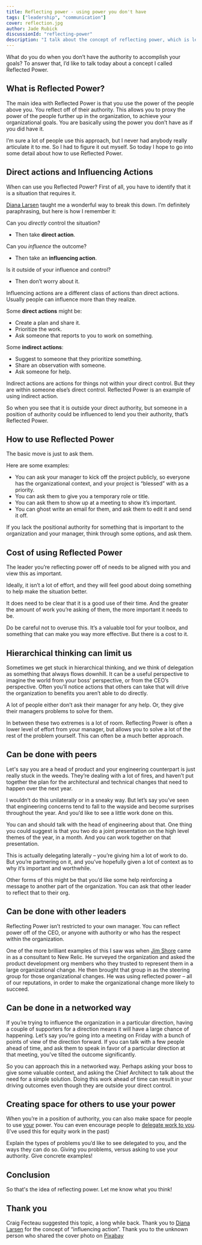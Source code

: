 ```yaml
---
title: Reflecting power - using power you don't have
tags: ["leadership", "communication"]
cover: reflection.jpg
author: Jade Rubick
discussionId: "reflecting-power"
description: "I talk about the concept of reflecting power, which is leveraging other people's power and authority."
---
```


What do you do when you don’t have the authority to accomplish your goals? To answer that, I’d like to talk today about a concept I called Reflected Power.

<re-img src="reflection.jpg"></re-img>

## What is Reflected Power?

The main idea with Reflected Power is that you use the power of the people above you. You reflect off of their authority. This allows you to proxy the power of the people further up in the organization, to achieve your organizational goals. You are basically using the power you don’t have as if you did have it.

<re-img src="bouncing.png" width="50%"></re-img>

I’m sure a lot of people use this approach, but I never had anybody really articulate it to me. So I had to figure it out myself. So today I hope to go into some detail about how to use Reflected Power.


## Direct actions and Influencing Actions

When can use you Reflected Power? First of all, you have to identify that it is a situation that requires it. 

[Diana Larsen](https://www.dianalarsen.com/about) taught me a wonderful way to break this down. I’m definitely paraphrasing, but here is how I remember it: 

Can you *directly* control the situation? 
* Then take **direct action**.

Can you *influence* the outcome?
* Then take an **influencing action**.

Is it outside of your influence and control?
* Then don’t worry about it.

<re-img src="direct-indirect-actions.png" width="50%"></re-img>

Influencing actions are a different class of actions than direct actions. Usually people can influence more than they realize.

Some **direct actions** might be:
* Create a plan and share it.
* Prioritize the work.
* Ask someone that reports to you to work on something.

Some **indirect actions**:
* Suggest to someone that they prioritize something.
* Share an observation with someone.
* Ask someone for help.

Indirect actions are actions for things not within your direct control. But they are within someone else’s direct control. Reflected Power is an example of using indirect action. 

So when you see that it is outside your direct authority, but someone in a position of authority could be influenced to lend you their authority, that’s Reflected Power.


## How to use Reflected Power

The basic move is just to ask them.

Here are some examples:
* You can ask your manager to kick off the project publicly, so everyone has the organizational context, and your project is “blessed” with as a priority.
* You can ask them to give you a temporary role or title.
* You can ask them to show up at a meeting to show it’s important.
* You can ghost write an email for them, and ask them to edit it and send it off.

If you lack the positional authority for something that is important to the organization and your manager, think through some options, and ask them. 


## Cost of using Reflected Power

The leader you’re reflecting power off of needs to be aligned with you and view this as important. 

Ideally, it isn’t a lot of effort, and they will feel good about doing something to help make the situation better. 

It does need to be clear that it is a good use of their time. And the greater the amount of work you’re asking of them, the more important it needs to be. 

Do be careful not to overuse this. It’s a valuable tool for your toolbox, and something that can make you way more effective. But there is a cost to it. 


## Hierarchical thinking can limit us

Sometimes we get stuck in hierarchical thinking, and we think of delegation as something that always flows downhill. It can be a useful perspective to imagine the world from your boss’ perspective, or from the CEO’s perspective. Often you’ll notice actions that others can take that will drive the organization to benefits you aren’t able to do directly.

A lot of people either don’t ask their manager for any help. Or, they give their managers problems to solve for them. 

In between these two extremes is a lot of room. Reflecting Power is often a lower level of effort from your manager, but allows you to solve a lot of the rest of the problem yourself. This can often be a much better approach. 


## Can be done with peers

Let's say you are a head of product and your engineering counterpart is just really stuck in the weeds. They’re dealing with a lot of fires, and haven’t put together the plan for the architectural and technical changes that need to happen over the next year.

I wouldn’t do this unilaterally or in a sneaky way. But let’s say you’ve seen that engineering concerns tend to fall to the wayside and become surprises throughout the year. And you’d like to see a little work done on this. 

You can and should talk with the head of engineering about that. One thing you could suggest is that you two do a joint presentation on the high level themes of the year, in a month. And you can work together on that presentation. 

This is actually delegating laterally – you’re giving him a lot of work to do. But you’re partnering on it, and you’ve hopefully given a lot of context as to why it’s important and worthwhile. 

Other forms of this might be that you’d like some help reinforcing a message to another part of the organization. You can ask that other leader to reflect that to their org. 


## Can be done with other leaders

Reflecting Power isn’t restricted to your own manager. You can reflect power off of the CEO, or anyone with authority or who has the respect within the organization. 

One of the more brilliant examples of this I saw was when [Jim Shore](https://www.jamesshore.com) came in as a consultant to New Relic. He surveyed the organization and asked the product development org members who they trusted to represent them in a large organizational change. He then brought that group in as the steering group for those organizational changes. He was using reflected power – all of our reputations, in order to make the organizational change more likely to succeed.


## Can be done in a networked way

If you’re trying to influence the organization in a particular direction, having a couple of supporters for a direction means it will have a large chance of happening. Let’s say you’re going into a meeting on Friday with a bunch of points of view of the direction forward. If you can talk with a few people ahead of time, and ask them to speak in favor of a particular direction at that meeting, you’ve tilted the outcome significantly.

So you can approach this in a networked way. Perhaps asking your boss to give some valuable context, and asking the Chief Architect to talk about the need for a simple solution. Doing this work ahead of time can result in your driving outcomes even though they are outside your direct control.


## Creating space for others to use your power

When you’re in a position of authority, you can also make space for people to use <span style="text-decoration:underline;">your</span> power. You can even encourage people to [delegate work to you](https://www.rubick.com/equity-benefits-everyone/). (I’ve used this for equity work in the past)

Explain the types of problems you’d like to see delegated to you, and the ways they can do so. Giving you problems, versus asking to use your authority. Give concrete examples!


## Conclusion

So that's the idea of reflecting power. Let me know what you think!


## Thank you

Craig Fecteau suggested this topic, a long while back. Thank you to [Diana Larsen](https://www.dianalarsen.com/about) for the concept of “influencing action”. Thank you to the unknown person who shared the cover photo on [Pixabay](https://pixabay.com/photos/lake-conifers-clouds-trees-sky-1679708/)